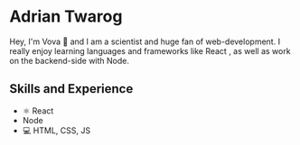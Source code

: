 
 
# Adrian Twarog
Hey, I'm Vova 👋  and I am a scientist and huge fan of web-development. I really enjoy learning languages and frameworks like React , as well as work on the backend-side with Node. 

## Skills and Experience
* ⚛ React
* Node
* 💻 HTML, CSS, JS

